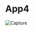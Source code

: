 # App4
![Capture](https://user-images.githubusercontent.com/1676321/135646390-2f546387-5306-4ebc-96ac-52bfd10dadd4.PNG)
